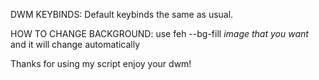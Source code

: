 
DWM KEYBINDS:
Default keybinds the same as usual.

HOW TO CHANGE BACKGROUND:
use feh --bg-fill *image that you want* and it will change automatically

Thanks for using my script enjoy your dwm!
